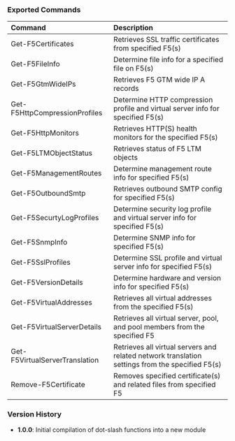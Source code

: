 ### Exported Commands
| Command                       	| Description                                                                                       |
| :-------------------------------- | :------------------------------------------------------------------------------------------------ |
| Get-F5Certificates            	| Retrieves SSL traffic certificates from specified F5(s)                                           |
| Get-F5FileInfo                	| Determine file info for a specified file on F5(s)                                                 |
| Get-F5GtmWideIPs              	| Retrieves F5 GTM wide IP A records                                                                |
| Get-F5HttpCompressionProfiles 	| Determine HTTP compression profile and virtual server info for specified F5(s)                    |
| Get-F5HttpMonitors            	| Retrieves HTTP(S) health monitors for the specified F5(s)                                         |
| Get-F5LTMObjectStatus         	| Retrieves status of F5 LTM objects                                                                |
| Get-F5ManagementRoutes        	| Determine management route info for specified F5(s)                                               |
| Get-F5OutboundSmtp            	| Retrieves outbound SMTP config for specified F5(s)                                                |
| Get-F5SecurtyLogProfiles      	| Determine security log profile and virtual server info for specified F5(s)                        |
| Get-F5SnmpInfo                	| Determine SNMP info for specified F5(s)                                                           |
| Get-F5SslProfiles             	| Determine SSL profile and virtual server info for specified F5(s)                                 |
| Get-F5VersionDetails          	| Determine hardware and version info for specified F5(s)                                           |
| Get-F5VirtualAddresses        	| Retrieves all virtual addresses from the specified F5(s)                                          |
| Get-F5VirtualServerDetails    	| Retrieves all virtual server, pool, and pool members from the specified F5                        |
| Get-F5VirtualServerTranslation	| Retrieves all virtual servers and related network translation settings from the specified F5(s)   |
| Remove-F5Certificate          	| Removes specified certificate(s) and related files from specified F5                              |

### Version History
- **1.0.0**: Initial compilation of dot-slash functions into a new module